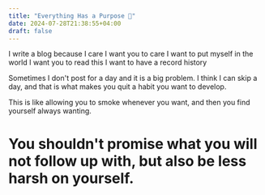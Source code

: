 ```yaml
---
title: "Everything Has a Purpose 🦩"
date: 2024-07-28T21:38:55+04:00
draft: false
---
```




I write a blog because
I care
I want you to care
I want to put myself in the world
I want you to read this
I want to have a record history

Sometimes I don't post for a day and it is a big problem.  I think I can skip a day, and that is what makes you quit a habit you want to develop.


This is like allowing you to smoke whenever you want, and then you find yourself always wanting. 

# You shouldn't promise what you will not follow up with, but also be less harsh on yourself.
